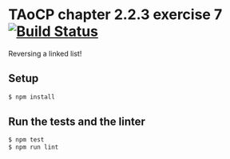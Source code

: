 # TAoCP chapter 2.2.3 exercise 7 [![Build Status](https://secure.travis-ci.org/masak/taocp-invert-linked-list.svg?branch=master)](http://travis-ci.org/masak/taocp-invert-linked-list)

Reversing a linked list!

## Setup

```sh
$ npm install
```

## Run the tests and the linter

```sh
$ npm test
$ npm run lint
```
